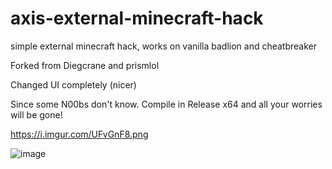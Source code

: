 # axis-external-minecraft-hack
simple external minecraft hack, works on vanilla badlion and cheatbreaker

Forked from Diegcrane and prismlol

Changed UI completely (nicer)

Since some N00bs don't know. Compile in Release x64 and all your worries will be gone!


https://i.imgur.com/UFvGnF8.png

![image](https://i.imgur.com/UFvGnF8.png)
